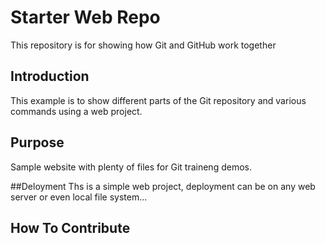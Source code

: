 # Starter Web Repo

This repository is for showing how Git and GitHub work together

## Introduction
This example is to show different parts of the Git repository and various commands using a web project.

## Purpose

Sample website with plenty of files for Git traineng demos.

##Deloyment
Ths is a simple web project, deployment can be on any web server or even local file system...

## How To Contribute